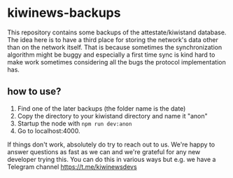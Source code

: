 # kiwinews-backups

This repository contains some backups of the attestate/kiwistand database. The idea here is to have a third place for storing the network's data other than on the network itself. That is because sometimes the synchronization algorithm might be buggy and especially a first time sync is kind hard to make work sometimes considering all the bugs the protocol implementation has.

## how to use?

1. Find one of the later backups (the folder name is the date)
2. Copy the directory to your kiwistand directory and name it "anon"
3. Startup the node with `npm run dev:anon`
4. Go to localhost:4000.

If things don't work, absolutely do try to reach out to us. We're happy to answer questions as fast as we can and we're grateful for any new developer trying this. You can do this in various ways but e.g. we have a Telegram channel https://t.me/kiwinewsdevs
